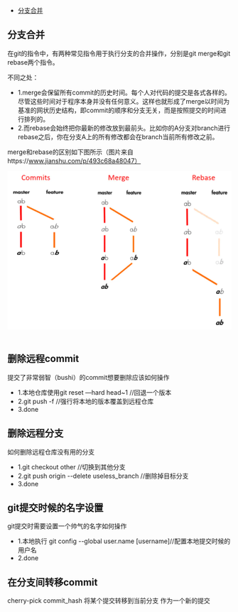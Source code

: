 * [分支合并](#分支合并)

## 分支合并
在git的指令中，有两种常见指令用于执行分支的合并操作，分别是git merge和git rebase两个指令。

不同之处：
* 1.merge会保留所有commit的历史时间。每个人对代码的提交是各式各样的。尽管这些时间对于程序本身并没有任何意义。这样也就形成了merge以时间为基准的网状历史结构，即commit的顺序和分支无关，而是按照提交的时间进行排列的。
* 2.而rebase会始终把你最新的修改放到最前头。比如你的A分支对branch进行rebase之后，你在分支A上的所有修改都会在branch当前所有修改之前。
 
 merge和rebase的区别如下图所示（图片来自https://www.jianshu.com/p/493c68a48047）
 <div align="center"> <img src="https://github.com/RJianPeng/Technology-Stack/blob/master/%E5%B7%A5%E5%85%B7/photo/merge%E5%92%8Crebase%E7%9A%84%E5%8C%BA%E5%88%AB.webp"/></div><br>

## 删除远程commit
提交了非常弱智（bushi）的commit想要删除应该如何操作
* 1.本地仓库使用git reset —hard head~1 //回退一个版本
* 2.git push -f //强行将本地的版本覆盖到远程仓库
* 3.done

## 删除远程分支
如何删除远程仓库没有用的分支
* 1.git checkout other //切换到其他分支
* 2.git push origin --delete useless_branch //删除掉目标分支
* 3.done

## git提交时候的名字设置
git提交时需要设置一个帅气的名字如何操作
* 1.本地执行 git config --global user.name [username]//配置本地提交时候的用户名
* 2.done

## 在分支间转移commit
cherry-pick commit_hash 将某个提交转移到当前分支 作为一个新的提交